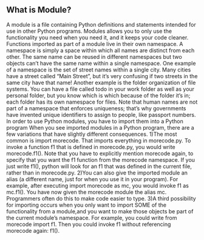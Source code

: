 <h2> What is Module? </h2>

A module is a file containing Python definitions and statements intended for use in other Python programs.
Modules allows you to only use the functionality you need when you need it, and it keeps your code cleaner.
Functions imported as part of a module live in their own namespace. 
A namespace is simply a space within which all names are distinct from each other. 
The same name can be reused in different namespaces but two objects can’t have the same name within a single namespace. 
One example of a namespace is the set of street names within a single city. Many cities have a street called “Main Street”, 
but it’s very confusing if two streets in the same city have that name! 
Another example is the folder organization of file systems. You can have a file called todo in your work folder as well as your personal folder, 
but you know which is which because of the folder it’s in; each folder has its own namespace for files. 
Note that human names are not part of a namespace that enforces uniqueness; that’s why governments have invented unique identifiers to assign to people, 
like passport numbers.
In order to use Python modules, you have to import them into a Python program
When you see imported modules in a Python program, there are a few variations that have slightly different consequences.
1)The most common is import morecode. That imports everything in morecode.py. To invoke a function f1 that is defined in morecode.py, you would write morecode.f1().
Note that you have to explicitly mention morecode again, to specify that you want the f1 function from the morecode namespace. 
If you just write f1(), python will look for an f1 that was defined in the current file, rather than in morecode.py.
2)You can also give the imported module an alias (a different name, just for when you use it in your program). For example, after executing import morecode as mc, 
you would invoke f1 as mc.f1(). You have now given the morecode module the alias mc. Programmers often do this to make code easier to type.
3)A third possibility for importing occurs when you only want to import SOME of the functionality from a module,and you want to make those objects be part of the current module’s namespace. 
For example, you could write from morecode import f1. Then you could invoke f1 without referencing morecode again: f1().
